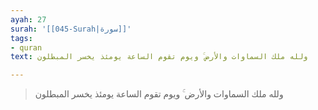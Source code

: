 ```yaml
---
ayah: 27
surah: '[[045-Surah|سورة]]'
tags:
- quran
text: ولله ملك السماوات والأرض ۚ ويوم تقوم الساعة يومئذ يخسر المبطلون

---
```

> ولله ملك السماوات والأرض ۚ ويوم تقوم الساعة يومئذ يخسر المبطلون
